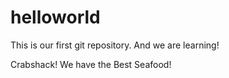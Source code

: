 # helloworld
This is our first git repository. And we are learning!

Crabshack! We have the Best Seafood!
